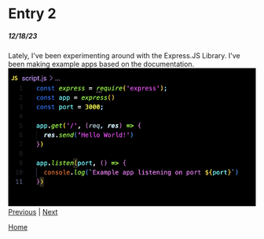 # Entry 2
##### 12/18/23

Lately, I've been experimenting around with the Express.JS Library. I've been making example apps based on the documentation.
![Alt text](image-1.png)
[Previous](entry01.md) | [Next](entry03.md)

[Home](../README.md)